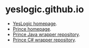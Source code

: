 # yeslogic.github.io

* [YesLogic homepage][1].
* [Prince homepage][2].
* [Prince Java wrapper repository][3].
* [Prince C# wrapper repository][4].

[1]: https://yeslogic.com/
[2]: https://www.princexml.com/
[3]: https://github.com/yeslogic/prince-java-wrapper
[4]: https://github.com/yeslogic/prince-csharp-wrapper
